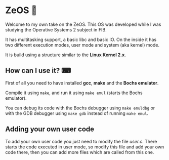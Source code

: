 # ZeOS 💾

Welcome to my own take on the ZeOS. This OS was developed while I was studying the Operative Systems 2 subject in FIB.

It has multitasking support, a basic libc and basic IO. On the inside it has two different execution modes, user mode and system (aka kernel) mode.

It is build using a structure similar to the **Linux Kernel 2.x**.

## How can I use it? ⌨

First of all you need to have installed **gcc**, **make** and the **Bochs emulator**.

Compile it using `make`, and run it using `make emul` (starts the Bochs emulator).

You can debug its code with the Bochs debugger using `make emuldbg` or with the GDB debugger using `make gdb` instead of running `make emul`.

## Adding your own user code

To add your own user code you just need to modify the file *user.c*. There starts the code executed in user mode, so modify this file and add your own code there, then you can add more files which are called from this one.
